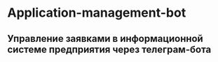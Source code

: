 # Application-management-bot
## Управление заявками в информационной системе предприятия через телеграм-бота